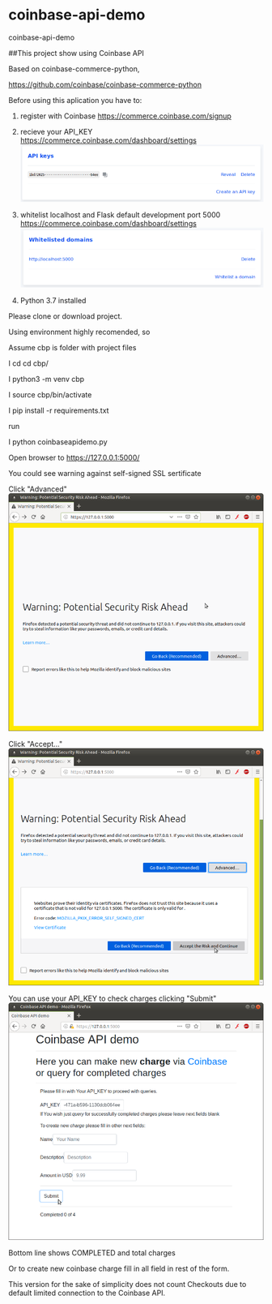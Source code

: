 # coinbase-api-demo
coinbase-api-demo

##This project show using Coinbase API

Based on coinbase-commerce-python,

https://github.com/coinbase/coinbase-commerce-python

Before using this aplication you have to:

1. register with Coinbase 
https://commerce.coinbase.com/signup

2. recieve your API_KEY 
https://commerce.coinbase.com/dashboard/settings
![](https://github.com/svetkesh/coinbase-api-demo/blob/master/screenshots/Screenshot%20at%202019-05-02%2003-00-17.png)

3. whitelist localhost and Flask default development port 5000
https://commerce.coinbase.com/dashboard/settings
![](https://github.com/svetkesh/coinbase-api-demo/blob/master/screenshots/Screenshot%20at%202019-05-02%2002-59-28.png)

4. Python 3.7 installed

Please clone or download project.

Using environment highly recomended, so

Assume cbp is folder with project files

I cd cd cbp/

I python3 -m venv cbp

I source cbp/bin/activate

I pip install -r requirements.txt

run

I python coinbaseapidemo.py

Open browser to https://127.0.0.1:5000/


You could see warning against self-signed SSL sertificate

Click "Advanced"
![](https://github.com/svetkesh/coinbase-api-demo/blob/master/screenshots/Screenshot%20at%202019-05-02%2002-56-20.png)

Click "Accept..."
![](https://github.com/svetkesh/coinbase-api-demo/blob/master/screenshots/Screenshot%20at%202019-05-02%2002-56-47.png)

You can use your API_KEY
to check charges clicking "Submit"
![](https://github.com/svetkesh/coinbase-api-demo/blob/master/screenshots/Screenshot%20at%202019-05-02%2003-14-15.png)

Bottom line shows COMPLETED and total charges

Or to create new coinbase charge fill in all field in rest of the form.

This version for the sake of simplicity does not count Checkouts
due to default limited connection to the Coinbase API.
